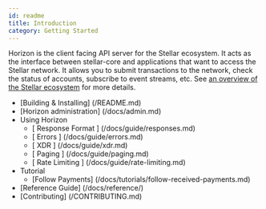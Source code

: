 ```yaml
---
id: readme
title: Introduction
category: Getting Started
---
```


Horizon is the client facing API server for the Stellar ecosystem.  It acts as the interface between stellar-core and applications that want to access the Stellar network. It allows you to submit transactions to the network, check the status of accounts, subscribe to event streams, etc. See [an overview of the Stellar ecosystem](https://github.com/stellar/docs/blob/master/learn/concepts/ecosystem.md) for more details.


- [Building & Installing] (/README.md)
- [Horizon administration] (/docs/admin.md)
- Using Horizon
  - [ Response Format ] (/docs/guide/responses.md)
  - [ Errors ] (/docs/guide/errors.md)
  - [ XDR ] (/docs/guide/xdr.md)
  - [ Paging ] (/docs/guide/paging.md)
  - [ Rate Limiting ] (/docs/guide/rate-limiting.md)
- Tutorial
  - [Follow Payments] (/docs/tutorials/follow-received-payments.md)
- [Reference Guide] (/docs/reference/)
- [Contributing] (/CONTRIBUTING.md)
